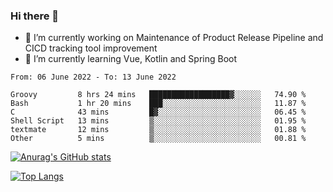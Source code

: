 ### Hi there 👋

- 🔭 I’m currently working on Maintenance of Product Release Pipeline and CICD tracking tool improvement
- 🌱 I’m currently learning Vue, Kotlin and Spring Boot

<!--START_SECTION:waka-->

```text
From: 06 June 2022 - To: 13 June 2022

Groovy         8 hrs 24 mins   ██████████████████▓░░░░░░   74.90 %
Bash           1 hr 20 mins    ███░░░░░░░░░░░░░░░░░░░░░░   11.87 %
C              43 mins         █▓░░░░░░░░░░░░░░░░░░░░░░░   06.45 %
Shell Script   13 mins         ▒░░░░░░░░░░░░░░░░░░░░░░░░   01.95 %
textmate       12 mins         ▒░░░░░░░░░░░░░░░░░░░░░░░░   01.88 %
Other          5 mins          ▒░░░░░░░░░░░░░░░░░░░░░░░░   00.81 %
```

<!--END_SECTION:waka-->

[![Anurag's GitHub stats](https://github-readme-stats.vercel.app/api?username=yunhao981&show_icons=true&theme=solarized-dark)](https://github.com/anuraghazra/github-readme-stats)

[![Top Langs](https://github-readme-stats.vercel.app/api/top-langs/?username=yunhao981&theme=solarized-dark&layout=compact)](https://github.com/anuraghazra/github-readme-stats)

<!--
**yunhao981/yunhao981** is a ✨ _special_ ✨ repository because its `README.md` (this file) appears on your GitHub profile.

Here are some ideas to get you started:

- 🔭 I’m currently working on Maintenance of Release Pipeline and CICD tracking tool improvement
- 🌱 I’m currently learning Vue, Kotlin and Spring Boot
- 👯 I’m looking to collaborate on ...
- 🤔 I’m looking for help with ...
- 💬 Ask me about ...
- 📫 How to reach me: ...
- 😄 Pronouns: ...
- ⚡ Fun fact: ...
-->


